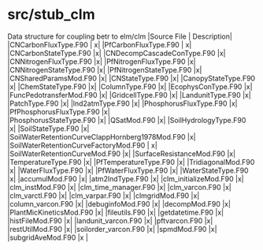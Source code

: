 # src/stub_clm

Data structure for coupling betr to elm/clm
|Source File | Description|
|CNCarbonFluxType.F90          |  x|
|PfCarbonFluxType.F90    | x|
|CNCarbonStateType.F90        |x|
|CNDecompCascadeConType.F90     |x|
|CNNitrogenFluxType.F90       |x|
|PfNitrogenFluxType.F90         |x|
|CNNitrogenStateType.F90        |x|
|PfNitrogenStateType.F90        |x|
|CNSharedParamsMod.F90          |x|
|CNStateType.F90               |x|
|CanopyStateType.F90         |x|
|ChemStateType.F90            |x|
|ColumnType.F90        |x|
|EcophysConType.F90             |x|
|FuncPedotransferMod.F90        |x|
|GridcellType.F90               |x|
|LandunitType.F90         |x|
|PatchType.F90              |x|
|lnd2atmType.F90            |x|
|PhosphorusFluxType.F90       |x|
|PfPhosphorusFluxType.F90     |x|                  
|PhosphorusStateType.F90        |x|
|QSatMod.F90                   |x|
|SoilHydrologyType.F90          |x|
|SoilStateType.F90           |x|
|SoilWaterRetentionCurveClappHornberg1978Mod.F90 |x|
|SoilWaterRetentionCurveFactoryMod.F90    | x|
|SoilWaterRetentionCurveMod.F90   |x|
|SurfaceResistanceMod.F90       |x|
|TemperatureType.F90            |x|
|PfTemperatureType.F90          |x|
|TridiagonalMod.F90            |x|
|WaterFluxType.F90           |x|
|PfWaterFluxType.F90         |x|
|WaterStateType.F90        |x|
|accumulMod.F90                |x|
|atm2lndType.F90          |x|
|clm_initializeMod.F90          |x|
|clm_instMod.F90            |x|
|clm_time_manager.F90       |x|
|clm_varcon.F90            |x|
|clm_varctl.F90          |x|
|clm_varpar.F90             |x|
|clmgridMod.F90               |x|
|column_varcon.F90           |x|
|debuginfoMod.F90            |x|
|decompMod.F90                |x|
|PlantMicKineticsMod.F90         |x|
|fileutils.F90                 |x|
|getdatetime.F90             |x|
|histFileMod.F90                |x|
|landunit_varcon.F90            |x|
|pftvarcon.F90                 |x|
|restUtilMod.F90               |x|
|soilorder_varcon.F90          |x|
|spmdMod.F90                 |x|
|subgridAveMod.F90   |x                 |
